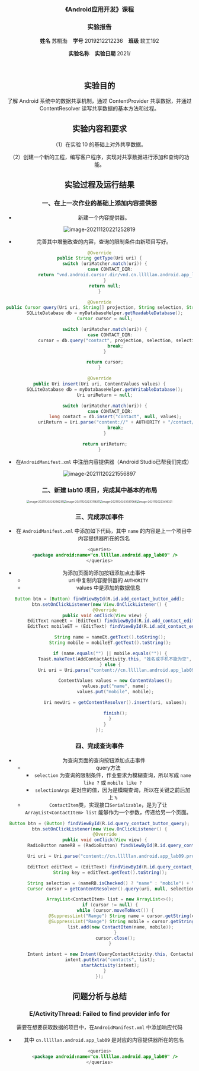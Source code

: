 <center>
    <h3>《Android应用开发》课程</h3>  
    <h3>实验报告</h3>
    <p>
        <strong>姓名</strong> 苏桐渤 &ensp; 
        <strong>学号</strong> 2019212212236 &ensp; 
        <strong>班级</strong> 软工192
    </p>
    <p>
        <strong>实验名称</strong> &ensp;
        <strong>实验日期</strong> 2021/
    </p>

​    

## 实验目的



了解 Android 系统中的数据共享机制，通过 ContentProvider 共享数据，并通过 ContentResolver 读写共享数据的基本方法和过程。




## 实验内容和要求



（1）在实验 10 的基础上对外共享数据。 

（2）创建一个新的工程，编写客户程序，实现对共享数据进行添加和查询的功能。



## 实验过程及运行结果



### 一、在上一次作业的基础上添加内容提供器

- 新建一个内容提供器。

![image-20211120221252819](2019212212236_苏桐渤.assets/image-20211120221252819.png)

- 完善其中增删改查的内容，查询的限制条件由新项目写好。

```java
@Override
public String getType(Uri uri) {
    switch (uriMatcher.match(uri)) {
        case CONTACT_DIR:
            return "vnd.android.cursor.dir/vnd.cn.lllllan.android.app_lab09.provider.contact";
    }
    return null;
}

@Override
public Cursor query(Uri uri, String[] projection, String selection, String[] selectionArgs, String sortOrder) {
    SQLiteDatabase db = myDatabaseHelper.getReadableDatabase();
    Cursor cursor = null;

    switch (uriMatcher.match(uri)) {
        case CONTACT_DIR:
            cursor = db.query("contact", projection, selection, selectionArgs, null, null, sortOrder);
            break;
    }

    return cursor;
}

@Override
public Uri insert(Uri uri, ContentValues values) {
    SQLiteDatabase db = myDatabaseHelper.getWritableDatabase();
    Uri uriReturn = null;

    switch (uriMatcher.match(uri)) {
        case CONTACT_DIR:
            long contact = db.insert("contact", null, values);
            uriReturn = Uri.parse("content://" + AUTHORITY + "/contact/" + contact);
            break;
    }

    return uriReturn;
}
```

- 在`AndroidManifest.xml` 中注册内容提供器（Android Studio已帮我们完成）

![image-20211120221556897](2019212212236_苏桐渤.assets/image-20211120221556897.png)



### 二、新建 lab10 项目，完成其中基本的布局

<img src="2019212212236_苏桐渤.assets/image-20211120223256235.png" alt="image-20211120223256235" style="zoom: 50%;" /><img src="2019212212236_苏桐渤.assets/image-20211120223311827.png" alt="image-20211120223311827" style="zoom:50%;" /><img src="2019212212236_苏桐渤.assets/image-20211120223337068.png" alt="image-20211120223337068" style="zoom:50%;" /><img src="2019212212236_苏桐渤.assets/image-20211120223416321.png" alt="image-20211120223416321" style="zoom:50%;" />



### 三、完成添加事件

- 在 `AndroidManifest.xml` 中添加如下代码，其中 `name` 的内容是上一个项目中内容提供器所在的包名

```java
<queries>
    <package android:name="cn.lllllan.android.app_lab09" />
</queries>
```

- 为添加页面的添加按钮添加点击事件
    - uri 中复制内容提供器的 `AUTHORITY`
    - values 中是添加的数据信息

```java
Button btn = (Button) findViewById(R.id.add_contact_button_add);
btn.setOnClickListener(new View.OnClickListener() {
    @Override
    public void onClick(View view) {
        EditText nameEt = (EditText) findViewById(R.id.add_contact_edit_view_name);
        EditText mobileET = (EditText) findViewById(R.id.add_contact_edit_view_mobile);

        String name = nameEt.getText().toString();
        String mobile = mobileET.getText().toString();

        if (name.equals("") || mobile.equals("")) {
            Toast.makeText(AddContactActivity.this, "姓名或手机不能为空", Toast.LENGTH_SHORT).show();
        } else {
            Uri uri = Uri.parse("content://cn.lllllan.android.app_lab09.provider/contact");

            ContentValues values = new ContentValues();
            values.put("name", name);
            values.put("mobile", mobile);

            Uri newUri = getContentResolver().insert(uri, values);

            finish();
        }
    }
});
```



### 四、完成查询事件

- 为查询页面的查询按钮添加点击事件
    - query方法
        - `selection` 为查询的限制条件，作业要求为模糊查询，所以写成 `name like ?` 或 `mobile like ?`
        - `selectionArgs` 是对应的值，因为是模糊查询，所以在关键之前后加上 `%`
    - `ContactItem`类，实现接口`Serializable`，是为了让 `ArrayList<ContactItem> list` 能够作为一个参数，传递给另一个页面。

```java
Button btn = (Button) findViewById(R.id.query_contact_button_query);
btn.setOnClickListener(new View.OnClickListener() {
    @Override
    public void onClick(View view) {
        RadioButton nameRB = (RadioButton) findViewById(R.id.query_contact_radio_button_name);

        Uri uri = Uri.parse("content://cn.lllllan.android.app_lab09.provider/contact");

        EditText editText = (EditText) findViewById(R.id.query_contact_edit_view_key);
        String key = editText.getText().toString();

        String selection = (nameRB.isChecked() ? "name" : "mobile") + " like ? ";
        Cursor cursor = getContentResolver().query(uri, null, selection, new String[]{"%" + key + "%"}, null);

        ArrayList<ContactItem> list = new ArrayList<>();
        if (cursor != null) {
            while (cursor.moveToNext()) {
                @SuppressLint("Range") String name = cursor.getString(cursor.getColumnIndex("name"));
                @SuppressLint("Range") String mobile = cursor.getString(cursor.getColumnIndex("mobile"));
                list.add(new ContactItem(name, mobile));
            }
            cursor.close();
        }

        Intent intent = new Intent(QueryContactActivity.this, ContactsList.class);
        intent.putExtra("contacts", list);
        startActivity(intent);
    }
});
```





## 问题分析与总结



### E/ActivityThread: Failed to find provider info for

需要在想要获取数据的项目中，在`AndroidManifest.xml` 中添加响应代码

- 其中 `cn.lllllan.android.app_lab09`  是对应的内容提供器所在的包名

```java
<queries>
    <package android:name="cn.lllllan.android.app_lab09" />
</queries>
```



